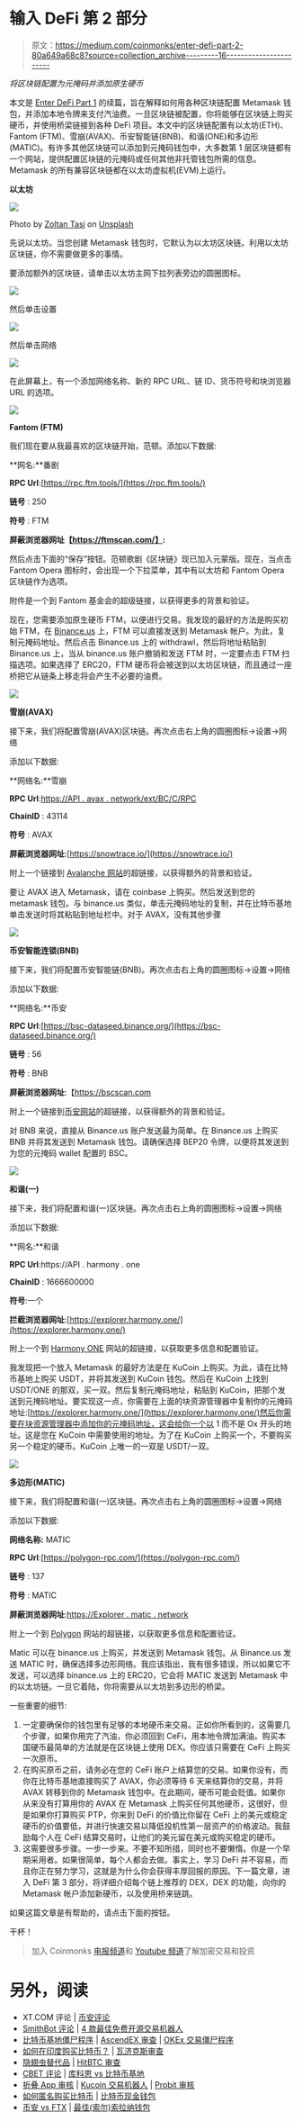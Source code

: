 # 输入 DeFi 第 2 部分

> 原文：<https://medium.com/coinmonks/enter-defi-part-2-80a649a68c8?source=collection_archive---------16----------------------->

*将区块链配置为元掩码并添加原生硬币*

本文是 [Enter DeFi Part 1](https://jamiewarm.medium.com/enter-defi-part-1-7894f99b099b) 的续篇，旨在解释如何用各种区块链配置 Metamask 钱包，并添加本地令牌来支付汽油费。一旦区块链被配置，你将能够在区块链上购买硬币，并使用桥梁链接到各种 DeFi 项目。本文中的区块链配置有以太坊(ETH)、Fantom (FTM)、雪崩(AVAX)、币安智能链(BNB)、和谐(ONE)和多边形(MATIC)。有许多其他区块链可以添加到元掩码钱包中，大多数第 1 层区块链都有一个网站，提供配置区块链的元掩码或任何其他非托管钱包所需的信息。Metamask 的所有兼容区块链都在以太坊虚拟机(EVM)上运行。

**以太坊**

![](img/9c274d573649c11ab0b43679a9ff7c7d.png)

Photo by [Zoltan Tasi](https://unsplash.com/@zoltantasi?utm_source=medium&utm_medium=referral) on [Unsplash](https://unsplash.com?utm_source=medium&utm_medium=referral)

先说以太坊。当您创建 Metamask 钱包时，它默认为以太坊区块链。利用以太坊区块链，你不需要做更多的事情。

要添加额外的区块链，请单击以太坊主网下拉列表旁边的圆圈图标。

![](img/cdafd22cc5d214a87a38ad2af1e188be.png)

然后单击设置

![](img/6e4d8542501125cb17fed22bf342a009.png)

然后单击网络

![](img/1f511c61f5f8b72a5aa66dae078e6824.png)

在此屏幕上，有一个添加网络名称、新的 RPC URL、链 ID、货币符号和块浏览器 URL 的选项。

![](img/6d8844e53b3f8a84333907128558f6b5.png)

**Fantom (FTM)**

我们现在要从我最喜欢的区块链开始，范顿。添加以下数据:

**网名:**番剧

**RPC Url**:[https://rpc.ftm.tools/](https://rpc.ftm.tools/)

**链号** : 250

**符号** : FTM

**屏蔽浏览器网址【https://ftmscan.com/】:**

然后点击下面的“保存”按钮。范顿歌剧《区块链》现已加入元蒙版。现在，当点击 Fantom Opera 图标时，会出现一个下拉菜单，其中有以太坊和 Fantom Opera 区块链作为选项。

附件是一个到 Fantom 基金会的超级链接，以获得更多的背景和验证。

现在，您需要添加原生硬币 FTM，以便进行交易。我发现的最好的方法是购买初始 FTM，在 [Binance.us](https://www.binance.us/en/home) 上，FTM 可以直接发送到 Metamask 帐户。为此，复制元掩码地址。然后点击 Binance.us 上的 withdrawl，然后将地址粘贴到 Binance.us 上，当从 binance.us 账户撤销和发送 FTM 时，一定要点击 FTM 扫描选项。如果选择了 ERC20，FTM 硬币将会被送到以太坊区块链，而且通过一座桥把它从链条上移走将会产生不必要的油费。

![](img/c20571a23d9fea1a5937b6c875f896cf.png)

**雪崩(AVAX)**

接下来，我们将配置雪崩(AVAX)区块链。再次点击右上角的圆圈图标->设置->网络

添加以下数据:

**网络名:**雪崩

**RPC Url**:[https://API . avax . network/ext/BC/C/RPC](https://api.avax.network/ext/bc/C/rpc)

**ChainID** : 43114

**符号** : AVAX

**屏蔽浏览器网址**:[https://snowtrace.io/](https://snowtrace.io/)

附上一个链接到 [Avalanche 网站](https://support.avax.network/en/articles/4626956-how-do-i-set-up-metamask-on-avalanche)的超链接，以获得额外的背景和验证。

要让 AVAX 进入 Metamask，请在 coinbase 上购买。然后发送到您的 metamask 钱包。与 binance.us 类似，单击元掩码地址的复制，并在比特币基地单击发送时将其粘贴到地址栏中。对于 AVAX，没有其他步骤

![](img/acffbb7fd02e1721ccfb65be2a24411d.png)

**币安智能连锁(BNB)**

接下来，我们将配置币安智能链(BNB)。再次点击右上角的圆圈图标->设置->网络

添加以下数据:

**网络名:**币安

**RPC Url**:[https://bsc-dataseed.binance.org/](https://bsc-dataseed.binance.org/)

**链号** : 56

**符号** : BNB

**屏蔽浏览器网址**:【https://bscscan.com 

附上一个链接到[币安网站](https://support.binance.us/hc/en-us/articles/4423865255319-Configuring-MetaMask-with-Binance-Smart-Chain)的超链接，以获得额外的背景和验证。

对 BNB 来说，直接从 Binance.us 账户发送最为简单。在 Binance.us 上购买 BNB 并将其发送到 Metamask 钱包。请确保选择 BEP20 令牌，以便将其发送到为您的元掩码 wallet 配置的 BSC。

![](img/d6267559c32a3e56d92eed874d75b1f2.png)

**和谐(一)**

接下来，我们将配置和谐(一)区块链。再次点击右上角的圆圈图标->设置->网络

添加以下数据:

**网名:**和谐

**RPC Url**:https://API . harmony . one

**ChainID** : 1666600000

**符号**:一个

**拦截浏览器网址**:[https://explorer.harmony.one/](https://explorer.harmony.one/)

附上一个到 [Harmony ONE](https://docs.harmony.one/home/network/wallets/browser-extensions-wallets/metamask-wallet) 网站的超链接，以获取更多信息和配置验证。

我发现把一个放入 Metamask 的最好方法是在 KuCoin 上购买。为此，请在比特币基地上购买 USDT，并将其发送到 KuCoin 钱包。然后在 KuCoin 上找到 USDT/ONE 的那双，买一双。然后复制元掩码地址，粘贴到 KuCoin，把那个发送到元掩码地址。要实现这一点，你需要在上面的块资源管理器中复制你的元掩码地址:[https://explorer.harmony.one/](https://explorer.harmony.one/)然后你需要在块资源管理器中添加你的元掩码地址，这会给你一个以 1 而不是 Ox 开头的地址。这是您在 KuCoin 中需要使用的地址。为了在 KuCoin 上购买一个，不要购买另一个稳定的硬币。KuCoin 上唯一的一双是 USDT/一双。

![](img/4ba246ac8d8e87bf85076ae32d134610.png)

**多边形(MATIC)**

接下来，我们将配置和谐(一)区块链。再次点击右上角的圆圈图标->设置->网络

添加以下数据:

**网络名称:** MATIC

**RPC Url**:[https://polygon-rpc.com/](https://polygon-rpc.com/)

**链号** : 137

**符号** : MATIC

**屏蔽浏览器网址**:[https://Explorer . matic . network](https://explorer.matic.network)

附上一个到 [Polygon](https://docs.polygon.technology/docs/develop/metamask/config-polygon-on-metamask/) 网站的超链接，以获取更多信息和配置验证。

Matic 可以在 binance.us 上购买，并发送到 Metamask 钱包。从 Binance.us 发送 MATIC 时，确保选择多边形网络。我应该指出，我有很多错误，所以如果它不发送，可以选择 binance.us 上的 ERC20，它会将 MATIC 发送到 Metamask 中的以太坊链。一旦它着陆，你将需要从以太坊到多边形的桥梁。

一些重要的细节:

1.  一定要确保你的钱包里有足够的本地硬币来交易。正如你所看到的，这需要几个步骤，如果你用完了汽油，你必须回到 CeFi，用本地令牌加满油。购买本国硬币最简单的方法就是在区块链上使用 DEX。你应该只需要在 CeFi 上购买一次原币。
2.  在购买原币之前，请务必在您的 CeFi 账户上结算您的交易。如果你没有，而你在比特币基地直接购买了 AVAX，你必须等待 6 天来结算你的交易，并将 AVAX 转移到你的 Metamask 钱包中。在此期间，硬币可能会贬值。如果你从来没有打算用你的 AVAX 在 Metamask 上购买任何其他硬币，这很好，但是如果你打算购买 PTP，你来到 DeFi 的价值比你留在 CeFi 上的美元或稳定硬币的价值要低，并进行快速交易以降低投机性第一层资产的价格波动。我鼓励每个人在 CeFi 结算交易时，让他们的美元留在美元或购买稳定的硬币。
3.  这需要很多步骤。一步一步来。不要不知所措，同时也不要懒惰。你是一个早期采用者。如果很简单，每个人都会去做。事实上，学习 DeFi 并不容易，而且你正在努力学习，这就是为什么你会获得丰厚回报的原因。下一篇文章，进入 DeFi 第 3 部分，将详细介绍每个链上推荐的 DEX，DEX 的功能，向你的 Metamask 帐户添加新硬币，以及使用桥来链跳。

如果这篇文章是有帮助的，请点击下面的按钮。

干杯！

> 加入 Coinmonks [电报频道](https://t.me/coincodecap)和 [Youtube 频道](https://www.youtube.com/c/coinmonks/videos)了解加密交易和投资

# 另外，阅读

*   XT.COM 评论 | [币安评论](https://coincodecap.com/xt-com-review)
*   [SmithBot 评论](https://coincodecap.com/smithbot-review) | [4 款最佳免费开源交易机器人](https://coincodecap.com/free-open-source-trading-bots)
*   [比特币基地僵尸程序](/coinmonks/coinbase-bots-ac6359e897f3) | [AscendEX 审查](/coinmonks/ascendex-review-53e829cf75fa) | [OKEx 交易僵尸程序](/coinmonks/okex-trading-bots-234920f61e60)
*   [如何在印度购买比特币？](/coinmonks/buy-bitcoin-in-india-feb50ddfef94) | [瓦济克斯审查](/coinmonks/wazirx-review-5c811b074f5b)
*   [隐翅虫替代品](/coinmonks/cryptohopper-alternatives-d67287b16d27) | [HitBTC 审查](/coinmonks/hitbtc-review-c5143c5d53c2)
*   [CBET 评论](https://coincodecap.com/cbet-casino-review) | [库科恩 vs 比特币基地](https://coincodecap.com/kucoin-vs-coinbase)
*   [折叠 App 审核](https://coincodecap.com/fold-app-review) | [Kucoin 交易机器人](/coinmonks/kucoin-trading-bot-automate-your-trades-8cf0ca2138e0) | [Probit 审核](https://coincodecap.com/probit-review)
*   [如何匿名购买比特币](https://coincodecap.com/buy-bitcoin-anonymously) | [比特币现金钱包](https://coincodecap.com/bitcoin-cash-wallets)
*   [币安 vs FTX](https://coincodecap.com/binance-vs-ftx) | [最佳(索尔)索拉纳钱包](https://coincodecap.com/solana-wallets)